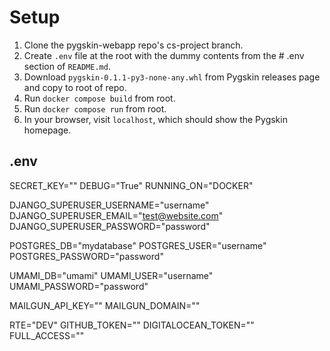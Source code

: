 # Setup

1. Clone the pygskin-webapp repo's cs-project branch.
2. Create `.env` file at the root with the dummy contents from the # .env section of `README.md`.
3. Download `pygskin-0.1.1-py3-none-any.whl` from Pygskin releases page and copy to root of repo.
4. Run `docker compose build` from root.
5. Run `docker compose run` from root.
6. In your browser, visit `localhost`, which should show the Pygskin homepage.

## .env

SECRET_KEY=""
DEBUG="True"
RUNNING_ON="DOCKER"

DJANGO_SUPERUSER_USERNAME="username"
DJANGO_SUPERUSER_EMAIL="test@website.com"
DJANGO_SUPERUSER_PASSWORD="password"

POSTGRES_DB="mydatabase"
POSTGRES_USER="username"
POSTGRES_PASSWORD="password"

UMAMI_DB="umami"
UMAMI_USER="username"
UMAMI_PASSWORD="password"

MAILGUN_API_KEY=""
MAILGUN_DOMAIN=""

RTE="DEV"
GITHUB_TOKEN=""
DIGITALOCEAN_TOKEN=""
FULL_ACCESS=""
